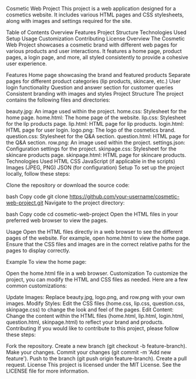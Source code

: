 Cosmetic Web Project
This project is a web application designed for a cosmetics website. It includes various HTML pages and CSS stylesheets, along with images and settings required for the site.

Table of Contents
Overview
Features
Project Structure
Technologies Used
Setup
Usage
Customization
Contributing
License
Overview
The Cosmetic Web Project showcases a cosmetic brand with different web pages for various products and user interactions. It features a home page, product pages, a login page, and more, all styled consistently to provide a cohesive user experience.

Features
Home page showcasing the brand and featured products
Separate pages for different product categories (lip products, skincare, etc.)
User login functionality
Question and answer section for customer queries
Consistent branding with images and styles
Project Structure
The project contains the following files and directories:

beauty.jpg: An image used within the project.
home.css: Stylesheet for the home page.
home.html: The home page of the website.
lip.css: Stylesheet for the lip products page.
lip.html: HTML page for lip products.
login.html: HTML page for user login.
logo.png: The logo of the cosmetics brand.
question.css: Stylesheet for the Q&A section.
question.html: HTML page for the Q&A section.
row.png: An image used within the project.
settings.json: Configuration settings for the project.
skinpage.css: Stylesheet for the skincare products page.
skinpage.html: HTML page for skincare products.
Technologies Used
HTML
CSS
JavaScript (if applicable in the scripts)
Images (JPEG, PNG)
JSON (for configuration)
Setup
To set up the project locally, follow these steps:

Clone the repository or download the source code:

bash
Copy code
git clone https://github.com/your-username/cosmetic-web-project.git
Navigate to the project directory:

bash
Copy code
cd cosmetic-web-project
Open the HTML files in your preferred web browser to view the pages.

Usage
Open the HTML files directly in a web browser to see the different pages of the website. For example, open home.html to view the home page. Ensure that the CSS files and images are in the correct relative paths for the pages to display correctly.

Example
To view the home page:

Open the home.html file in a web browser.
Customization
To customize the project, you can modify the HTML and CSS files as needed. Here are a few common customizations:

Update Images: Replace beauty.jpg, logo.png, and row.png with your own images.
Modify Styles: Edit the CSS files (home.css, lip.css, question.css, skinpage.css) to change the look and feel of the pages.
Edit Content: Change the content within the HTML files (home.html, lip.html, login.html, question.html, skinpage.html) to reflect your brand and products.
Contributing
If you would like to contribute to this project, please follow these steps:

Fork the repository.
Create a new branch (git checkout -b feature-branch).
Make your changes.
Commit your changes (git commit -m 'Add new feature').
Push to the branch (git push origin feature-branch).
Create a pull request.
License
This project is licensed under the MIT License. See the LICENSE file for more information.
